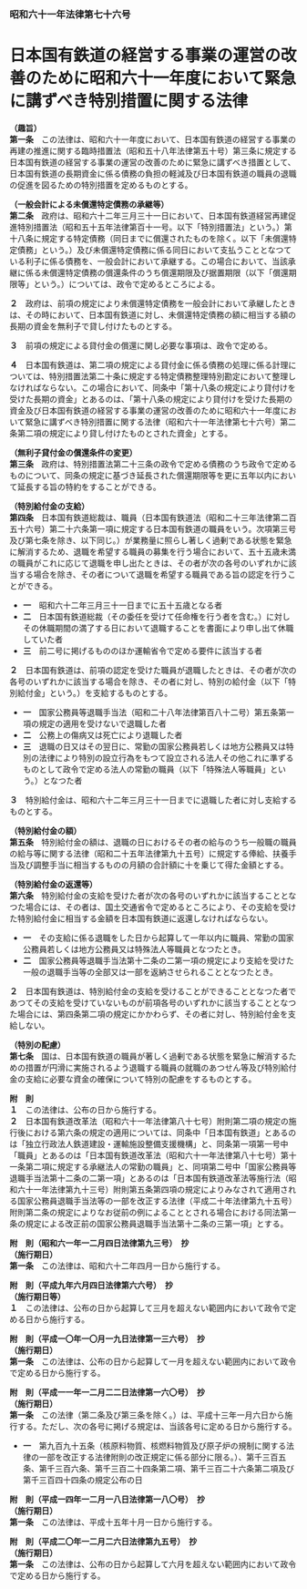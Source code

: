 ### 昭和六十一年法律第七十六号  
# 日本国有鉄道の経営する事業の運営の改善のために昭和六十一年度において緊急に講ずべき特別措置に関する法律  
  
**（趣旨）**  
**第一条**　この法律は、昭和六十一年度において、日本国有鉄道の経営する事業の再建の推進に関する臨時措置法（昭和五十八年法律第五十号）第三条に規定する日本国有鉄道の経営する事業の運営の改善のために緊急に講ずべき措置として、日本国有鉄道の長期資金に係る債務の負担の軽減及び日本国有鉄道の職員の退職の促進を図るための特別措置を定めるものとする。  
  
**（一般会計による未償還特定債務の承継等）**  
**第二条**　政府は、昭和六十二年三月三十一日において、日本国有鉄道経営再建促進特別措置法（昭和五十五年法律第百十一号。以下「特別措置法」という。）第十八条に規定する特定債務（同日までに償還されたものを除く。以下「未償還特定債務」という。）及び未償還特定債務に係る同日において支払うこととなつている利子に係る債務を、一般会計において承継する。この場合において、当該承継に係る未償還特定債務の償還条件のうち償還期限及び据置期限（以下「償還期限等」という。）については、政令で定めるところによる。  
  
**２**　政府は、前項の規定により未償還特定債務を一般会計において承継したときは、その時において、日本国有鉄道に対し、未償還特定債務の額に相当する額の長期の資金を無利子で貸し付けたものとする。  
  
**３**　前項の規定による貸付金の償還に関し必要な事項は、政令で定める。  
  
**４**　日本国有鉄道は、第二項の規定による貸付金に係る債務の処理に係る計理については、特別措置法第二十条に規定する特定債務整理特別勘定において整理しなければならない。この場合において、同条中「第十八条の規定により貸付けを受けた長期の資金」とあるのは、「第十八条の規定により貸付けを受けた長期の資金及び日本国有鉄道の経営する事業の運営の改善のために昭和六十一年度において緊急に講ずべき特別措置に関する法律（昭和六十一年法律第七十六号）第二条第二項の規定により貸し付けたものとされた資金」とする。  
  
**（無利子貸付金の償還条件の変更）**  
**第三条**　政府は、特別措置法第二十三条の政令で定める債務のうち政令で定めるものについて、同条の規定に基づき延長された償還期限等を更に五年以内において延長する旨の特約をすることができる。  
  
**（特別給付金の支給）**  
**第四条**　日本国有鉄道総裁は、職員（日本国有鉄道法（昭和二十三年法律第二百五十六号）第二十六条第一項に規定する日本国有鉄道の職員をいう。次項第三号及び第七条を除き、以下同じ。）が業務量に照らし著しく過剰である状態を緊急に解消するため、退職を希望する職員の募集を行う場合において、五十五歳未満の職員がこれに応じて退職を申し出たときは、その者が次の各号のいずれかに該当する場合を除き、その者について退職を希望する職員である旨の認定を行うことができる。  
* **一**　昭和六十二年三月三十一日までに五十五歳となる者  
* **二**　日本国有鉄道総裁（その委任を受けて任命権を行う者を含む。）に対しその休職期間の満了する日において退職することを書面により申し出て休職していた者  
* **三**　前二号に掲げるもののほか運輸省令で定める要件に該当する者  
  
**２**　日本国有鉄道は、前項の認定を受けた職員が退職したときは、その者が次の各号のいずれかに該当する場合を除き、その者に対し、特別の給付金（以下「特別給付金」という。）を支給するものとする。  
* **一**　国家公務員等退職手当法（昭和二十八年法律第百八十二号）第五条第一項の規定の適用を受けないで退職した者  
* **二**　公務上の傷病又は死亡により退職した者  
* **三**　退職の日又はその翌日に、常勤の国家公務員若しくは地方公務員又は特別の法律により特別の設立行為をもつて設立される法人その他これに準ずるものとして政令で定める法人の常勤の職員（以下「特殊法人等職員」という。）となつた者  
  
**３**　特別給付金は、昭和六十二年三月三十一日までに退職した者に対し支給するものとする。  
  
**（特別給付金の額）**  
**第五条**　特別給付金の額は、退職の日におけるその者の給与のうち一般職の職員の給与等に関する法律（昭和二十五年法律第九十五号）に規定する俸給、扶養手当及び調整手当に相当するものの月額の合計額に十を乗じて得た金額とする。  
  
**（特別給付金の返還等）**  
**第六条**　特別給付金の支給を受けた者が次の各号のいずれかに該当することとなつた場合には、その者は、国土交通省令で定めるところにより、その支給を受けた特別給付金に相当する金額を日本国有鉄道に返還しなければならない。  
* **一**　その支給に係る退職をした日から起算して一年以内に職員、常勤の国家公務員若しくは地方公務員又は特殊法人等職員となつたとき。  
* **二**　国家公務員等退職手当法第十二条の二第一項の規定により支給を受けた一般の退職手当等の全部又は一部を返納させられることとなつたとき。  
  
**２**　日本国有鉄道は、特別給付金の支給を受けることができることとなつた者であつてその支給を受けていないものが前項各号のいずれかに該当することとなつた場合には、第四条第二項の規定にかかわらず、その者に対し、特別給付金を支給しない。  
  
**（特別の配慮）**  
**第七条**　国は、日本国有鉄道の職員が著しく過剰である状態を緊急に解消するための措置が円滑に実施されるよう退職する職員の就職のあつせん等及び特別給付金の支給に必要な資金の確保について特別の配慮をするものとする。  
  
**附　則**  
**１**　この法律は、公布の日から施行する。  
**２**　日本国有鉄道改革法（昭和六十一年法律第八十七号）附則第二項の規定の施行後における第六条の規定の適用については、同条中「日本国有鉄道」とあるのは「独立行政法人鉄道建設・運輸施設整備支援機構」と、同条第一項第一号中「職員」とあるのは「日本国有鉄道改革法（昭和六十一年法律第八十七号）第十一条第二項に規定する承継法人の常勤の職員」と、同項第二号中「国家公務員等退職手当法第十二条の二第一項」とあるのは「日本国有鉄道改革法等施行法（昭和六十一年法律第九十三号）附則第五条第四項の規定によりみなされて適用される国家公務員退職手当法等の一部を改正する法律（平成二十年法律第九十五号）附則第二条の規定によりなお従前の例によることとされる場合における同法第一条の規定による改正前の国家公務員退職手当法第十二条の三第一項」とする。  
  
**附　則（昭和六一年一二月四日法律第九三号）　抄**  
**（施行期日）**  
**第一条**　この法律は、昭和六十二年四月一日から施行する。  
  
**附　則（平成九年六月四日法律第六六号）　抄**  
**（施行期日等）**  
**１**　この法律は、公布の日から起算して三月を超えない範囲内において政令で定める日から施行する。  
  
**附　則（平成一〇年一〇月一九日法律第一三六号）　抄**  
**（施行期日）**  
**第一条**　この法律は、公布の日から起算して一月を超えない範囲内において政令で定める日から施行する。  
  
**附　則（平成一一年一二月二二日法律第一六〇号）　抄**  
**（施行期日）**  
**第一条**　この法律（第二条及び第三条を除く。）は、平成十三年一月六日から施行する。ただし、次の各号に掲げる規定は、当該各号に定める日から施行する。  
* **一**　第九百九十五条（核原料物質、核燃料物質及び原子炉の規制に関する法律の一部を改正する法律附則の改正規定に係る部分に限る。）、第千三百五条、第千三百六条、第千三百二十四条第二項、第千三百二十六条第二項及び第千三百四十四条の規定公布の日  
  
**附　則（平成一四年一二月一八日法律第一八〇号）　抄**  
**（施行期日）**  
**第一条**　この法律は、平成十五年十月一日から施行する。  
  
**附　則（平成二〇年一二月二六日法律第九五号）　抄**  
**（施行期日）**  
**第一条**　この法律は、公布の日から起算して六月を超えない範囲内において政令で定める日から施行する。  
  
